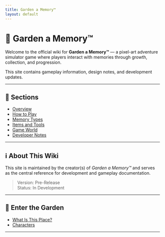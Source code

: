 ```yaml
---
title: Garden a Memory™
layout: default
---
```


# 🌻 Garden a Memory™️

Welcome to the official wiki for **Garden a Memory™️** — a pixel-art adventure simulator game where players interact with memories through growth, collection, and progression.

This site contains gameplay information, design notes, and development updates.

---

## 📂 Sections
- [Overview](about.md)
- [How to Play](how-to-play.md)
- [Memory Types](memory-types.md)
- [Items and Tools](items.md)
- [Game World](world.md)
- [Developer Notes](dev-notes.md)
---

## ℹ️ About This Wiki

This site is maintained by the creator(s) of *Garden a Memory™️* and serves as the central reference for development and gameplay documentation.

> Version: Pre-Release  
> Status: In Development

---

## 🌿 Enter the Garden

- [What Is This Place?](about.md)
- [Characters](characters.md)
---
